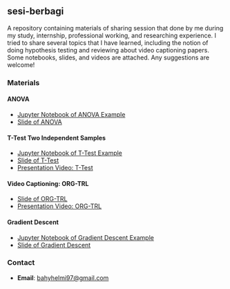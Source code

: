 ## sesi-berbagi
A repository containing materials of sharing session that done by me during my study, internship, professional working, and researching experience. I tried to share several topics that I have learned, including the notion of doing hypothesis testing and reviewing about video captioning papers. Some notebooks, slides, and videos are attached. Any suggestions are welcome!

### Materials
#### ANOVA
- [Jupyter Notebook of ANOVA Example](https://github.com/bahyhelmihp/sesi-berbagi/blob/master/ANOVA/ANOVA%20-%20Example.ipynb)
- [Slide of ANOVA](https://github.com/bahyhelmihp/sesi-berbagi/blob/master/ANOVA/Sharing%20Session%20-%20ANOVA.pdf)

#### T-Test Two Independent Samples
- [Jupyter Notebook of T-Test Example](https://github.com/bahyhelmihp/sesi-berbagi/blob/master/T-Test/T-Test%20Independent%20Sample%20-%20Example.ipynb)
- [Slide of T-Test](https://github.com/bahyhelmihp/sesi-berbagi/blob/master/T-Test/T-Test%20Sharing%20Session.pdf)
- [Presentation Video: T-Test](https://drive.google.com/file/d/1WG-xHHKa1EKAqQjO1tHGS3T9qEdIh1Uy/view?usp=share_link)

#### Video Captioning: ORG-TRL
- [Slide of ORG-TRL](https://github.com/bahyhelmihp/sesi-berbagi/blob/master/ORG-TRL/Paper%20Review%20-%20Object%20Relational%20Graph%20with%20Teacher-Recommended%20Learning%20for%20Video%20Captioning.pdf)
- [Presentation Video: ORG-TRL](https://drive.google.com/file/d/1LBe09VRYuCDCcepTz0r734o4z1tPIufj/view?usp=share_link) 

#### Gradient Descent
- [Jupyter Notebook of Gradient Descent Example](https://github.com/bahyhelmihp/sesi-berbagi/blob/master/Gradient%20Descent/(Notebook)%20Gradient%20Descent.ipynb)
- [Slide of Gradient Descent](https://github.com/bahyhelmihp/sesi-berbagi/blob/master/Gradient%20Descent/(Presentation)%20Gradient%20Descent.pdf)

### Contact
- **Email**: bahyhelmi97@gmail.com
